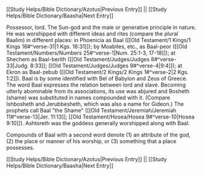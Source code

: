 [[Study Helps/Bible Dictionary/Azotus|Previous Entry]]  ||  [[Study Helps/Bible Dictionary/Baasha|Next Entry]]

 Possessor, lord. The Sun-god and the male or generative principle in nature. He was worshipped with different ideas and rites (compare the plural Baalim) in different places: in Phoenicia as Baal ([[Old Testament/1 Kings/1 Kings 16#^verse-31|1 Kgs. 16:31]]); by Moabites, etc., as Baal-peor ([[Old Testament/Numbers/Numbers 25#^verse-1|Num. 25:1-3, 17-18]]); at Shechem as Baal-berith ([[Old Testament/Judges/Judges 8#^verse-33|Judg. 8:33]]; [[Old Testament/Judges/Judges 9#^verse-4|9:4]]); at Ekron as Baal-zebub ([[Old Testament/2 Kings/2 Kings 1#^verse-2|2 Kgs. 1:2]]). Baal is by some identified with Bel of Babylon and Zeus of Greece. The word Baal expresses the relation between lord and slave. Becoming utterly abominable from its associations, its use was abjured and Bosheth (shame) was substituted in names compounded with it. (Compare Ishbosheth and Jerubbesheth, which was also a name for Gideon.) The prophets call Baal "the Shame" ([[Old Testament/Jeremiah/Jeremiah 11#^verse-13|Jer. 11:13]]; [[Old Testament/Hosea/Hosea 9#^verse-10|Hosea 9:10]]). Ashtoreth was the goddess generally worshipped along with Baal.

 Compounds of Baal with a second word denote (1) an attribute of the god, (2) the place or manner of his worship, or (3) something that a place possesses.

[[Study Helps/Bible Dictionary/Azotus|Previous Entry]]  ||  [[Study Helps/Bible Dictionary/Baasha|Next Entry]]